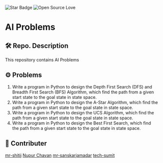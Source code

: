<!--Please do not remove this part-->
![Star Badge](https://img.shields.io/static/v1?label=%F0%9F%8C%9F&message=If%20Useful&style=style=flat&color=BC4E99)
![Open Source Love](https://badges.frapsoft.com/os/v1/open-source.svg?v=103)

# AI Problems


## 🛠️ Repo. Description
This repository contains AI Problems 

## ⚙️ Problems
1. Write a program in Python to design the Depth First Search (DFS) and Breadth First Search (BFS) Algorithm, which find the path from a given start state to the goal state in state space.
2. Write a program in Python to design the A-Star Algorithm, which find the path from a given start state to the goal state in state space.
3. Write a program in Python to design the UCS Algorithm, which find the path from a given start state to the goal state in state space.
4. Write a program in Python to design the Best First Search, which find the path from a given start state to the goal state in state space.

## 🤖 Contributer
[mr-shitij](https://github.com/mr-shitij)
[Nupur Chavan](https://github.com/NupurChavan)
[mr-sanskarjamadar](https://github.com/sanskarjamadar)
[tech-sumit](https://github.com/tech-sumit)
